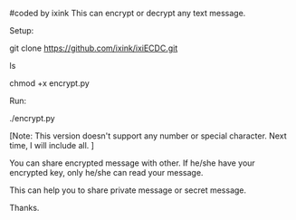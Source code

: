 #coded by ixink
This can encrypt or decrypt any text message. 


Setup: 

git clone https://github.com/ixink/ixiECDC.git

ls

chmod +x encrypt.py

Run:

./encrypt.py

[Note: This version doesn't support any number or special character. Next time, I will include all. ]

You can share encrypted message with other. If he/she have your encrypted key, only he/she can read your message.

This can help you to share private message or secret message.

Thanks.

